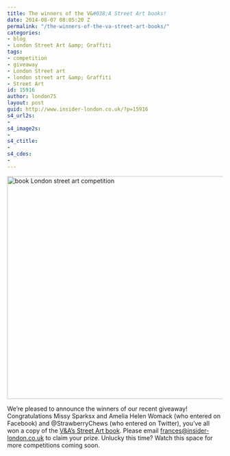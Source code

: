 ```yaml
---
title: The winners of the V&#038;A Street Art books!
date: 2014-08-07 08:05:20 Z
permalink: "/the-winners-of-the-va-street-art-books/"
categories:
- blog
- London Street Art &amp; Graffiti
tags:
- competition
- giveaway
- London Street art
- london street art &amp; Graffiti
- Street Art
id: 15916
author: london75
layout: post
guid: http://www.insider-london.co.uk/?p=15916
s4_url2s:
- 
s4_image2s:
- 
s4_ctitle:
- 
s4_cdes:
- 
---
```


[<img class="size-full wp-image-15875 aligncenter" src="http://www.insider-london.co.uk/wp-content/uploads/2014/08/Street-Art-B_mini.jpeg" alt="book London street art competition" width="569" height="519" />](http://www.insider-london.co.uk/wp-content/uploads/2014/08/Street-Art-B_mini.jpeg)
  
We&#8217;re pleased to announce the winners of our recent giveaway! Congratulations Missy Sparksx and Amelia Helen Womack (who entered on Facebook) and @StrawberryChews (who entered on Twitter), you&#8217;ve all won a copy of the <a href="http://www.vandashop.com/V-A-Enterprises-Street-Art/dp/1851776257?field_availability=-1&field_browse=1960008031&field_keywords=street+art&id=V+A+Enterprises+Street+Art&ie=UTF8&refinementHistory=subjectbin%2Cprice%2Cgeneric_text_1-bin&searchKeywords=street+art&searchNodeID1=1960008031&searchPage=1&searchRank=generic-one-asc-rank&searchSize=12" target="_blank">V&A&#8217;s Street Art book</a>. Please email frances@insider-london.co.uk to claim your prize. Unlucky this time? Watch this space for more competitions coming soon.
